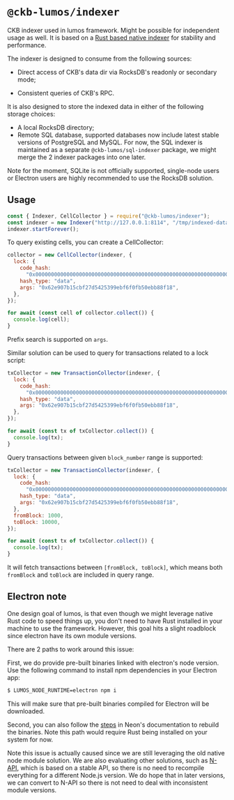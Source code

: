 # `@ckb-lumos/indexer`

CKB indexer used in lumos framework. Might be possible for independent usage as well. It is based on a [Rust based native indexer](https://github.com/quake/ckb-indexer) for stability and performance.

The indexer is designed to consume from the following sources:

* Direct access of CKB's data dir via RocksDB's readonly or secondary mode;

* Consistent queries of CKB's RPC.

It is also designed to store the indexed data in either of the following storage choices:

* A local RocksDB directory;
* Remote SQL database, supported databases now include latest stable versions of PostgreSQL and MySQL. For now, the SQL indexer is maintained as a separate `@ckb-lumos/sql-indexer` package, we might merge the 2 indexer packages into one later.

Note for the moment, SQLite is not officially supported, single-node users or Electron users are highly recommended to use the RocksDB solution.

## Usage

```javascript
const { Indexer, CellCollector } = require("@ckb-lumos/indexer");
const indexer = new Indexer("http://127.0.0.1:8114", "/tmp/indexed-data");
indexer.startForever();
```

To query existing cells, you can create a CellCollector:

```javascript
collector = new CellCollector(indexer, {
  lock: {
    code_hash:
      "0x0000000000000000000000000000000000000000000000000000000000000000",
    hash_type: "data",
    args: "0x62e907b15cbf27d5425399ebf6f0fb50ebb88f18",
  },
});

for await (const cell of collector.collect()) {
  console.log(cell);
}
```

Prefix search is supported on `args`.

Similar solution can be used to query for transactions related to a lock script:

```javascript
txCollector = new TransactionCollector(indexer, {
  lock: {
    code_hash:
      "0x0000000000000000000000000000000000000000000000000000000000000000",
    hash_type: "data",
    args: "0x62e907b15cbf27d5425399ebf6f0fb50ebb88f18",
  },
});

for await (const tx of txCollector.collect()) {
  console.log(tx);
}
```

Query transactions between given `block_number` range is supported:

```javascript
txCollector = new TransactionCollector(indexer, {
  lock: {
    code_hash:
      "0x0000000000000000000000000000000000000000000000000000000000000000",
    hash_type: "data",
    args: "0x62e907b15cbf27d5425399ebf6f0fb50ebb88f18",
  },
  fromBlock: 1000,
  toBlock: 10000,
});

for await (const tx of txCollector.collect()) {
  console.log(tx);
}
```

It will fetch transactions between `[fromBlock, toBlock]`, which means both `fromBlock` and `toBlock` are included in query range.

## Electron note

One design goal of lumos, is that even though we might leverage native Rust code to speed things up, you don't need to have Rust installed in your machine to use the framework. However, this goal hits a slight roadblock since electron have its own module versions.

There are 2 paths to work around this issue:

First, we do provide pre-built binaries linked with electron's node version. Use the following command to install npm dependencies in your Electron app:

```bash
$ LUMOS_NODE_RUNTIME=electron npm i
```

This will make sure that pre-built binaries compiled for Electron will be downloaded.

Second, you can also follow the [steps](https://neon-bindings.com/docs/electron-apps) in Neon's documentation to rebuild the binaries. Note this path would require Rust being installed on your system for now.

Note this issue is actually caused since we are still leveraging the old native node module solution. We are also evaluating other solutions, such as [N-API](https://medium.com/@atulanand94/beginners-guide-to-writing-nodejs-addons-using-c-and-n-api-node-addon-api-9b3b718a9a7f), which is based on a stable API, so there is no need to recompile everything for a different Node.js version. We do hope that in later versions, we can convert to N-API so there is not need to deal with inconsistent module versions.

